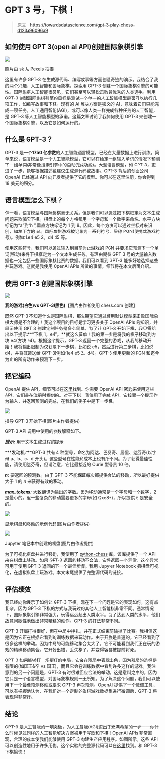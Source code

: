 # GPT 3 号，下棋！

> 原文：<https://towardsdatascience.com/gpt-3-play-chess-d123a96096a9>

## 如何使用 GPT 3(open ai API)创建国际象棋引擎

![](img/d3a0dfd3790e9802584662166ae6716a.png)

照片由 [sk](https://www.pexels.com/@rgsk97?utm_content=attributionCopyText&utm_medium=referral&utm_source=pexels) 从 [Pexels](https://www.pexels.com/photo/white-chess-piece-on-top-of-chess-board-814133/?utm_content=attributionCopyText&utm_medium=referral&utm_source=pexels) 拍摄

这里有许多 GPT-3 在生成源代码、编写故事等方面创造奇迹的演示。我结合了我的两个兴趣，人工智能和国际象棋，探索用 GPT-3 创建一个国际象棋引擎的可能性。国际象棋人工智能很常见，它们甚至可以轻松击败最优秀的人类选手。利用 GPT-3 创建国际象棋引擎的目标是测试一个单一的人工智能模型是否可以执行几项工作，如编写故事和下棋。现有的 AI 解决方案是狭义的 AI，意味着它们只能完成一项任务。人工通用智能(AGI)，或可以像人类一样完成各种任务的人工智能，是 GPT-3 等人工智能模型的承诺。这篇文章讨论了我如何使用 GPT-3 来创建一个国际象棋引擎，以及它是如何运行的。

## 什么是 GPT-3？

GPT-3 是一个**1750 亿参数**的人工智能语言模型，已经在大量数据上进行训练。简单来说，语言模型是一个人工智能模型，它可以在给定一组输入单词的情况下预测下一组单词(非常像搜索引擎中的自动完成功能)。大型语言模型，如 GPT-3，更进了一步，能够根据描述或建议生成源代码或故事。GPT-3 背后的创业公司 OpenAI 已经通过 API 向开发者提供了它的模型。你可以在这里注册，你会得到 18 美元的积分。

## 语言模型怎么下棋？

乍一看，语言模型与国际象棋毫无关系。但是我们可以通过把下棋框定为文本生成问题来欺骗它下棋。棋盘上的每个方格都用一个字母和一个数字来命名。水平方块标记为“a”到“h ”,垂直方块标记为 1 到 8。因此，每个方块可以通过坐标对来识别，如左下方的 a1。国际象棋游戏被记录为一系列符号，俗称 PGN(便携式游戏符号)。例如:1.e4 e5 2。d4 d5 等。

使用这些符号，我们可以通过输入到目前为止游戏的 PGN 并要求它预测下一个单词(移动)来将下棋框定为一个文本生成任务。有理由期待 GPT 3 号的大量输入数据也一定包括一些国际象棋比赛的数据。我们可以看到 GPT-3 能多好地选择这些并玩游戏。这就是我使用 OpenAI APIs 所做的事情，细节将在本文后面介绍。

## 使用 GPT-3 创建国际象棋引擎

![](img/c706adc18db05d9586fdc883246ef85a.png)

**我的游戏(白色)vs GPT-3(黑色)**【图片由作者使用 chess.com 创建】

既然 GPT-3 不知道什么是国际象棋，那么期望它通过使用默认模型来击败国际象棋大师是不合理的！我这个项目的目标是学习更多关于 OpenAI APIs 的知识，并展示使用 GPT 3 创建定制任务是多么简单。为了让 GPT-3 开始下棋，我只需给出以下提示:**“下棋 1。e4”。**就这么简单！我的第一步是将我的棋子移动到方块 e4(方块 e4)。根据这个提示，GPT-3 返回一个完整的游戏，从我的移动开始！我将输出限制为仅获取下一步棋，比如说 e5，然后进行第二步棋，比如说 d4，并将其馈送给 GPT-3(例如:1e4 e5 2。d4)。GPT-3 使用更新的 PGN 和迄今为止的所有动作来预测下一步。

## 把它编码

OpenAI 提供 API，细节可以在[这里](https://beta.openai.com/docs/api-reference/files)找到。你需要 OpenAI API 密匙来使用这些 API，它们是在注册时提供的。对于下棋，我使用了完成 API，它接受一个提示作为输入，并返回预测的完成，在我们的例子中是下一步棋。

![](img/378fae9dad5371744267263d84ef8011.png)

指导 GPT-3 开始下棋(图片由作者提供)

GPT-3 API 调用中使用的参数解释如下。

***提示:*** 用于文本生成过程的提示

***发动机:***GPT-3 共有 4 种型号，命名为阿达、巴贝奇、居里、达芬奇(以字母 a、b、c、d 开头)。这些型号在性能和成本上也有所不同。为了获得最佳性能，请使用达芬奇，但请注意，它比最接近的 Curie 型号贵 10 倍。

***n:*** 要返回的预测数。由于 GPT-3 不能保证每次都提供合法的移动，所以最好提供大于 1 的 *n* 来获得有效的移动。

***max_tokens:*** 大致翻译为输出的字数。因为移动通常是一个字母和一个数字，2 是最小的。但一些复杂的移动需要更多的字母(如 Qxe8+)，所以提供 6 是安全的。

![](img/fce2c4e2d7bbdb28d9bcbd2a9013340f.png)

显示棋盘和移动的示例代码(图片由作者提供)

![](img/19ee65449fa78c3c069d413c75d1d12c.png)

Jupyter 笔记本中创建的棋盘(图片由作者提供)

为了可视化棋盘并进行移动，我使用了 [python-chess](https://python-chess.readthedocs.io/en/latest/) 库。该库提供了一个 API 来在棋盘上移动。如果 GPT-3 返回的移动不合法，它将返回一个异常。这个异常可用于使用 GPT-3 返回的下一个最佳步骤。我用 Jupyter Notebook 把棋盘可视化，在虚拟棋盘上玩游戏。本文末尾提供了完整源代码的链接。

## 评估绩效

我已经向你展示了如何让 GPT-3 下棋。现在下一个问题是它的表现如何。这有点复杂，因为 GPT-3 下棋的方式与我玩过的其他人工智能棋非常不同。通常情况下，国际象棋引擎非常强大，玩得远远超出人类水平。为了达到人类的水平，他们故意间歇性地做出非常糟糕的动作。GPT-3 的打法非常不同。

GPT-3 开局打得很好，但在中局中挣扎，并在正式结束前输掉了比赛。我相信这是因为它正在根据它看到的训练数据来玩动作。由于开放是普遍的，它已经看到了很多这样的举动。因为中局的可能移动集合太大了，它不可能看到我们正在玩的游戏的精确移动集合。它开始出错，丢失棋子，并变得容易被提前将死。

GPT-3 如果能够打一场更好的中局，它会在残局中表现出色，因为残局的选择是有限的(如国王&卒 vs 国王)，而且它会在训练数据中看到许多这样的游戏。我注意到的另一个问题是，GPT-3 有时很难回应合法的举动。这是意料之中的，因为它只是一个语言模型，对国际象棋规则一无所知。为了解决这个问题，我们可以使用下一个最佳预测移动或要求 GPT-3 再次预测。OpenAI 提供了一个微调工具，可以有把握地认为，在我们对一个定制的象棋游戏数据集进行微调后，GPT-3 将表现得非常好。

## 结论

GPT-3 是人工智能的一项突破，为人工智能(AGI)迈出了充满希望的一步——你什么时候见过同样的人工智能解决方案被用于写歌和下棋！OpenAI APIs 非常直观，合理的成本使我们能够使用 GPT-3 构建生产应用程序。如图所示，这些 API 可以创造性地用于许多用例。这个实验的完整源代码可以在[这里](https://github.com/ShamzGuy/GPT3Chess)找到。和 GPT-3 下棋愉快！